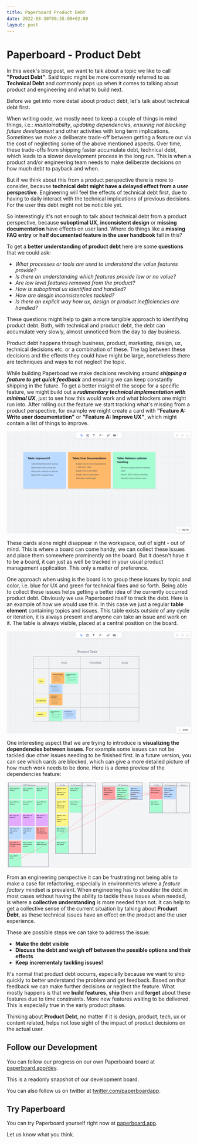```yaml
---
title: Paperboard Product Debt
date: 2022-08-30T00:35:00+02:00
layout: post
---
```


# Paperboard - Product Debt

In this week's blog post, we want to talk about a topic we like to call **"Product Debt"**. Said topic might be more commonly referred to as **Technical Debt** and commonly pops up when it comes to talking about product and engineering and what to build next.

Before we get into more detail about product debt, let's talk about technical debt first.

When writing code, we mostly need to keep a couple of things in mind things, i.e.: _maintainability_, _updating dependencies_, _ensuring not blocking future development_ and other activities with long term implications.
Sometimes we make a deliberate trade-off between getting a feature out via the cost of neglecting some of the above mentioned aspects. Over time, these trade-offs from shipping faster accumulate debt, technical debt, which leads to a slower development process in the long run. This is when a product and/or engineering team needs to make deliberate decisions on how much debt to payback and when.

But if we think about this from a product perspective there is more to consider, because **technical debt might have a delayed effect from a user perspective**. Engineering will feel the effects of technical debt first, due to having to daily interact with the technical implications of previous decisions. For the user this debt might not be noticible yet.

So interestingly it's not enough to talk about technical debt from a product perspective, because **suboptimal UX**, **inconsistent design** or **missing documentation** have effects on user land. Where do things like a **missing FAQ entry** or **half documented feature in the user handbook** fall in this?

To get a **better understanding of product debt** here are some **questions** that we could ask:

- _What processes or tools are used to understand the value features provide?_
- _Is there an understanding which features provide low or no value?_
- _Are low level features removed from the product?_
- _How is suboptimal ux identified and handled?_
- _How are desgin inconsistencies tackled?_
- _Is there an explicit way how ux, design or product inefficiencies are handled?_

These questions might help to gain a more tangible approach to identifying product debt. Both, with technical and product debt, the debt can accumulate very slowly, almost unnoticed from the day to day business.

Product debt happens through business, product, marketing, design, ux, technical decisions etc. or a combination of these. The lag between these decisions and the effects they could have might be large, nonetheless there are techniques and ways to not neglect the topic.

While building Paperboad we make decisions revolving around **_shipping a feature to get quick feedback_** and ensuring we can keep constantly shipping in the future. To get a better insight of the scope for a specific feature, we might build out a **_rudimentary technical implementation with minimal UX_**, just to see how this would work and what blockers one might run into.
After rolling out the feature we start tracking what's missing from a product perspective, for example we might create a card with **"Feature A: Write user documentation"** or **"Feature A: Improve UX"**, which might contain a list of things to improve.

![product_debt](../assets/product_debt.png)

These cards alone might disappear in the workspace, out of sight - out of mind. This is where a board can come handy, we can collect these issues and place them somewhere prominently on the board. But it doesn't have it to be a board, it can just as well be tracked in your usual product management application. This only a matter of preference.

One approach when using is the board is to group these issues by topic and color, i.e. blue for UX and green for technical fixes and so forth. Being able to collect these issues helps getting a better idea of the currently occurred product debt. Obviously we use Paperboard itself to track the debt. Here is an example of how we would use this. In this case we just a regular **table element** containing topics and issues. This table exists outside of any cycle or iteration, it is always present and anyone can take an issue and work on it. The table is always visible, placed at a central position on the board.

![product_debt_2](../assets/product_debt_2.png)

One interesting aspect that we are trying to introduce is **visualizing the dependencies between issues**. For example some issues can not be tackled due other issues needing to be finished first. In a future version, you can see which cards are blocked, which can give a more detailed picture of how much work needs to be done. Here is a demo preview of the dependencies feature:

![product_debt_3](../assets/product_debt_3.png)

From an engineering perspective it can be frustrating not being able to make a case for refactoring, especially in environments where a _feature factory_ mindset is prevalent. When engineering has to shoulder the debt in most cases without having the ability to tackle these issues when needed, is where a **collective understanding** is more needed than not. It can help to get a collective sense of the current situation by talking about **Product Debt**, as these technical issues have an effect on the product and the user experience.

These are possible steps we can take to address the issue:

- **Make the debt visible**
- **Discuss the debt and weigh off between the possible options and their effects**
- **Keep incrementaly tackling issues!**

It's normal that product debt occurrs, especially because we want to ship quickly to better understand the problem and get feedback. Based on that feedback we can make further decisions or neglect the feature. What mostly happens is that we **build features**, **ship** them and **forget** about these features due to time constraints. More new features waiting to be delivered. This is especially true in the early product phase.

Thinking about **Product Debt**, no matter if it is design, product, tech, ux or content related, helps not lose sight of the impact of product decisions on the actual user.

## Follow our Development

You can follow our progress on our own Paperboard board at [paperboard.app/dev](https://paperboard.app/dev).

This is a readonly snapshot of our development board.

You can also follow us on twitter at [twitter.com/paperboardapp](https://twitter.com/paperboardapp).

## Try Paperboard

You can try Paperboard yourself right now at [paperboard.app](https://paperboard.app).

Let us know what you think.
